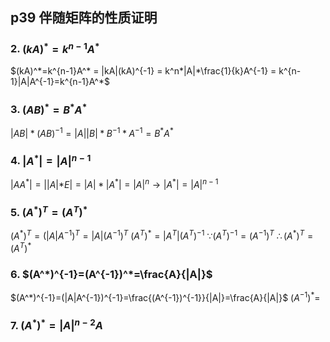 ## p39 伴随矩阵的性质证明
### 2. $(kA)^*=k^{n-1}A^*$
$(kA)^*=k^{n-1}A^* = |kA|(kA)^{-1} = k^n*|A|*\frac{1}{k}A^{-1} = k^{n-1}|A|A^{-1}=k^{n-1}A^*$

### 3. $(AB)^*=B^*A^*$
$|AB|*(AB)^{-1}=|A||B|*B^{-1}*A^{-1} = B^*A^*$

### 4.  $|A^*|=|A|^{n-1}$ 
 $|AA^*|=||A|*E|=|A|*|A^*|=|A|^{n} \rightarrow |A^*|=|A|^{n-1}$


### 5. $(A^*)^T=(A^T)^*$
$(A^*)^T=(|A|A^{-1})^T=|A|(A^{-1})^T$
$(A^T)^*=|A^T|(A^T)^{-1}$
$\because (A^T)^{-1} = (A^{-1})^{T}$
$\therefore (A^*)^T=(A^T)^*$
 

### 6. $(A^*)^{-1}=(A^{-1})^*=\frac{A}{|A|}$
$(A^*)^{-1}=(|A|A^{-1})^{-1}=\frac{(A^{-1})^{-1}}{|A|}=\frac{A}{|A|}$
 $(A^{-1})^*=$
### 7. $(A^*)^*=|A|^{n-2}A$
